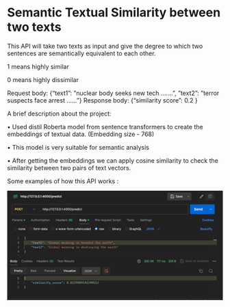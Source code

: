 # Semantic Textual Similarity between two texts
This API will take two texts as input and give the degree to which two sentences are 
semantically equivalent to each other.

1 means highly similar 

0 means highly dissimilar

Request body: {“text1”: ”nuclear body seeks new tech .......”, ”text2”: ”terror suspects face arrest ......”} 
Response body: {“similarity score”: 0.2 }

A brief description about the project: 

• Used distil Roberta model from sentence transformers to create the embeddings of textual 
data. (Embedding size - 768)

• This model is very suitable for semantic analysis

• After getting the embeddings we can apply cosine similarity to check the similarity between 
two pairs of text vectors.

Some examples of how this API works : 

![Screenshot 2024-04-17 231901](./Robarta%20img.png)